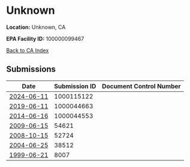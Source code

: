# Unknown

**Location:** Unknown, CA

**EPA Facility ID:** 100000099467

[Back to CA Index](../../index.md)

## Submissions

| Date | Submission ID | Document Control Number |
|------|--------------|-------------------------|
| [2024-06-11](submissions/1000115122.md) | 1000115122 |  |
| [2019-06-11](submissions/1000044663.md) | 1000044663 |  |
| [2014-06-16](submissions/1000044553.md) | 1000044553 |  |
| [2009-06-15](submissions/54621.md) | 54621 |  |
| [2008-10-15](submissions/52724.md) | 52724 |  |
| [2004-06-25](submissions/38512.md) | 38512 |  |
| [1999-06-21](submissions/8007.md) | 8007 |  |
